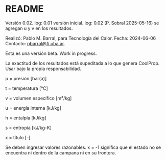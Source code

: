 # README

Versión 0.02.
log: 0.01 versión inicial.
log: 0.02 (P. Sobral 2025-05-16) se agregan u y v en los resultados.

Realizó: Pablo M. Barral, para Tecnología del Calor. 
Fecha: 2024-06-06
Contacto: pbarral@fi.uba.ar.

Esta es una versión beta. Work in progress.

La exactitud de los resultados está supeditada a lo que genera CoolProp. Usar bajo la propia responsabilidad.

p = presión [bar(a)]

t = temperatura [°C]

v = volumen específico [m³/kg]

u = energía interna [kJ/kg]

h = entalpía [kJ/kg]

s = entropía [kJ/kg-K]

x = título [-]

Se deben ingresar valores razonables.
x = -1 significa que el estado no se encuentra ni dentro de la campana ni en su frontera.
